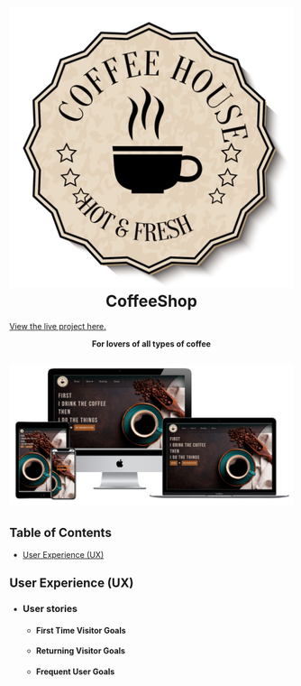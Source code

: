 <h1 align="center"><img src="static/Pictures/logo.png">CoffeeShop</h1>

[View the live project here.](https://reservation-coffee.herokuapp.com/)

**<p align="center">For lovers of all types of coffee</p>**

<h2 align="center"><img src="screenshots/FireShot Capture 005 - Multi Device Website Mockup Generator - techsini.com.png"></h2>


## Table of Contents

- [User Experience (UX)](#ux)



## User Experience (UX)

-   ### User stories

    -   #### First Time Visitor Goals


    -   #### Returning Visitor Goals


    -   #### Frequent User Goals